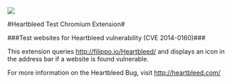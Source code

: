 ![](https://raw.githubusercontent.com/PwnicornDev/heartbleed-test.crx/master/icon128.png)

#Heartbleed Test Chromium Extension#

###Test websites for Heartbleed vulnerability (CVE 2014-0160)###

This extension queries http://filippo.io/Heartbleed/ and displays an icon in the address bar if a website is found vulnerable.

For more information on the Heartbleed Bug, visit http://heartbleed.com/
